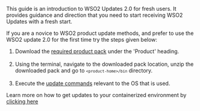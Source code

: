 This guide is an introduction to WSO2 Updates 2.0 for fresh users. It provides guidance and direction that you need to start receiving WSO2 Updates with a fresh start.<br>

If you are a novice to WSO2 product update methods, and prefer to use the WSO2 update 2.0 for the first time try the steps given below:<br>

1. Download the [required product pack](https://wso2.com/) under the 'Product' heading.<br><br>
2. Using the terminal, navigate to the downloaded pack location, unzip the downloaded pack and go to <code>`<product-home>/bin`</code> directory.<br><br>
3. Execute the [update commands](../update-tool/#update-commands-for-os) relevant to the OS that is used.

Learn more on how to get updates to your containerized environment by [clicking here](../how-to-use-docker-images-to-receive-updates)